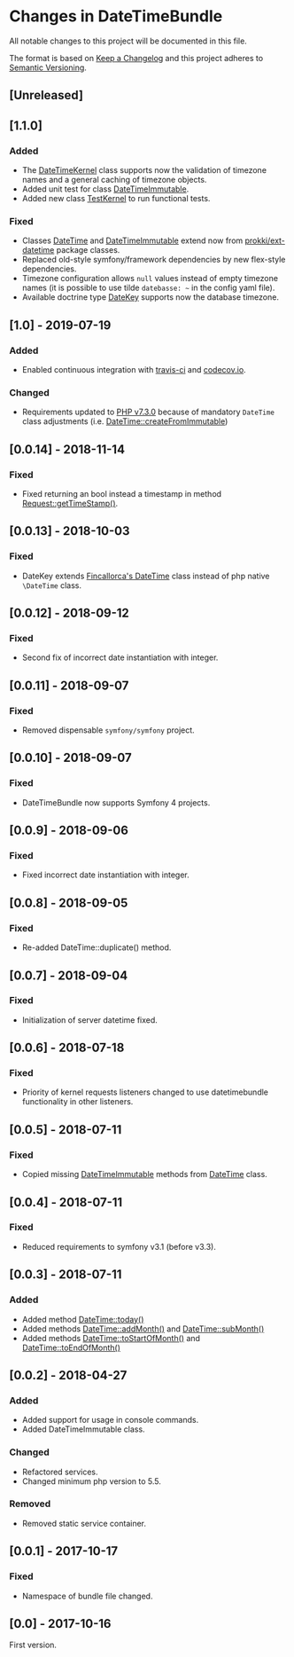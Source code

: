 # Changes in DateTimeBundle

All notable changes to this project will be documented in this file.

The format is based on [Keep a Changelog](http://keepachangelog.com/) and this project adheres to [Semantic Versioning](http://semver.org/).

## [Unreleased]

## [1.1.0]

### Added
- The [DateTimeKernel](src/Component/DateTimeKernel.php) class supports now
  the validation of timezone names and a general caching of timezone objects.
- Added unit test for class [DateTimeImmutable](src/Component/DateTimeImmutable.php).
- Added new class [TestKernel](tests/TestKernel.php) to run functional tests.

### Fixed
- Classes [DateTime](src/Component/DateTime.php) and [DateTimeImmutable](src/Component/DateTimeImmutable.php)
  extend now from [prokki/ext-datetime](https://github.com/prokki/ext-datetime) package classes.
- Replaced old-style symfony/framework dependencies by new flex-style dependencies.
- Timezone configuration allows `null` values instead of empty timezone names (it is possible to use tilde `datebasse: ~` in the config yaml file).
- Available doctrine type [DateKey](src/Doctrine/DBAL/Types/DateKey.php) supports now the database timezone. 

## [1.0] - 2019-07-19

### Added
- Enabled continuous integration with [travis-ci](https://travis-ci.org/Fincallorca/DateTimeBundle) and [codecov.io](https://codecov.io/gh/Fincallorca/DateTimeBundle).

### Changed
- Requirements updated to [PHP v7.3.0](https://www.php.net/ChangeLog-7.php#7.0.0) because of mandatory `DateTime` class adjustments (i.e. [DateTime::createFromImmutable](https://www.php.net/manual/de/datetime.createfromimmutable.php))

## [0.0.14] - 2018-11-14

### Fixed
- Fixed returning an bool instead a timestamp in method [Request::getTimeStamp()](src/Component/HttpFoundation/Request.php).

## [0.0.13] - 2018-10-03

### Fixed
- DateKey extends [Fincallorca's DateTime](src/Component/DateTime.php) class instead of php native `\DateTime` class.

## [0.0.12] - 2018-09-12

### Fixed
- Second fix of incorrect date instantiation with integer.

## [0.0.11] - 2018-09-07

### Fixed
- Removed dispensable `symfony/symfony` project.

## [0.0.10] - 2018-09-07

### Fixed
- DateTimeBundle now supports Symfony 4 projects.

## [0.0.9] - 2018-09-06

### Fixed
- Fixed incorrect date instantiation with integer.

## [0.0.8] - 2018-09-05

### Fixed
- Re-added DateTime::duplicate() method.

## [0.0.7] - 2018-09-04

### Fixed
- Initialization of server datetime fixed.

## [0.0.6] - 2018-07-18

### Fixed
- Priority of kernel requests listeners changed to use datetimebundle functionality in other listeners. 

## [0.0.5] - 2018-07-11

### Fixed
- Copied missing [DateTimeImmutable](src/Component/DateTimeImmutable.php) methods from [DateTime](src/Component/DateTime.php) class.

## [0.0.4] - 2018-07-11

### Fixed
- Reduced requirements to symfony v3.1 (before v3.3).

## [0.0.3] - 2018-07-11

### Added
- Added method [DateTime::today()](src/Component/DateTime.php)
- Added methods [DateTime::addMonth()](src/Component/DateTime.php) and [DateTime::subMonth()](src/Component/DateTime.php)
- Added methods [DateTime::toStartOfMonth()](src/Component/DateTime.php) and [DateTime::toEndOfMonth()](src/Component/DateTime.php)

## [0.0.2] - 2018-04-27

### Added
- Added support for usage in console commands.
- Added DateTimeImmutable class.

### Changed
- Refactored services.
- Changed minimum php version to 5.5.

### Removed
- Removed static service container.

## [0.0.1] - 2017-10-17

### Fixed
- Namespace of bundle file changed.

## [0.0] - 2017-10-16

First version.
